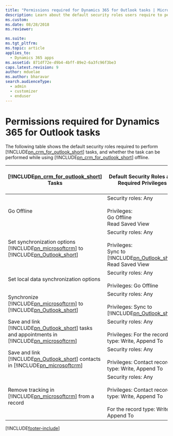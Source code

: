 ```yaml
---
title: "Permissions required for Dynamics 365 for Outlook tasks | MicrosoftDocs"
description: Learn about the default security roles users require to perform Dynamics 365 for Outlook tasks and if tasks can be performed in offline mode.
ms.custom: 
ms.date: 08/28/2018
ms.reviewer: 

ms.suite: 
ms.tgt_pltfrm: 
ms.topic: article
applies_to: 
  - Dynamics 365 apps 
ms.assetid: 871df72e-d9b4-4bff-89e2-6a3fc96f3be3
caps.latest.revision: 9
author: mduelae
ms.author: bharavar
search.audienceType: 
  - admin
  - customizer
  - enduser
---
```

# Permissions required for Dynamics 365 for Outlook tasks
The following table shows the default security roles required to perform [!INCLUDE[pn_crm_for_outlook_short](../../includes/pn-crm-for-outlook-short.md)] tasks, and whether the task can be performed while using [!INCLUDE[pn_crm_for_outlook_short](../../includes/pn-crm-for-outlook-short.md)] offline.  


|[!INCLUDE[pn_crm_for_outlook_short](../../includes/pn-crm-for-outlook-short.md)] Tasks|Default Security Roles and Required Privileges| Can Task Be Done Offline? |
|--|--|--|
|Go Offline|Security roles:   Any<br /><br /> Privileges: <br /> Go Offline <br /> Read Saved View  |Yes|
|Set synchronization options [!INCLUDE[pn_microsoftcrm](../../includes/pn-microsoftcrm.md)] to [!INCLUDE[pn_Outlook_short](../../includes/pn-outlook-short.md)]|Security roles:  Any<br /><br /> Privileges:<br />  Sync to [!INCLUDE[pn_Outlook_short](../../includes/pn-outlook-short.md)]<br /> Read Saved View |Yes|
|Set local data synchronization options|Security roles:  Any<br /><br /> Privileges:  Go Offline  |Yes|
|Synchronize [!INCLUDE[pn_microsoftcrm](../../includes/pn-microsoftcrm.md)] to [!INCLUDE[pn_Outlook_short](../../includes/pn-outlook-short.md)]|Security roles:  Any<br /><br /> Privileges:  Sync to [!INCLUDE[pn_Outlook_short](../../includes/pn-outlook-short.md)]|Yes|
| Save and link [!INCLUDE[pn_Outlook_short](../../includes/pn-outlook-short.md)] tasks and appointments in [!INCLUDE[pn_microsoftcrm](../../includes/pn-microsoftcrm.md)] |Security roles:  Any<br /><br /> Privileges:  For the record type: Write, Append To|Yes|
|Save and link [!INCLUDE[pn_Outlook_short](../../includes/pn-outlook-short.md)] contacts in [!INCLUDE[pn_microsoftcrm](../../includes/pn-microsoftcrm.md)]|Security roles:  Any<br /><br /> Privileges:  Contact record type: Write, Append To|Yes|
|Remove tracking in [!INCLUDE[pn_microsoftcrm](../../includes/pn-microsoftcrm.md)] from a record| Security roles:  Any<br /><br /> Privileges:  Contact record type: Write, Append To<br /><br /> For the record type: Write, Append To |Yes|


[!INCLUDE[footer-include](../../includes/footer-banner.md)]
